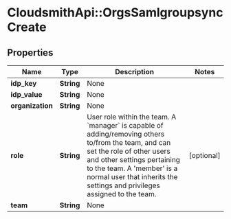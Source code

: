 # CloudsmithApi::OrgsSamlgroupsyncCreate

## Properties
Name | Type | Description | Notes
------------ | ------------- | ------------- | -------------
**idp_key** | **String** | None | 
**idp_value** | **String** | None | 
**organization** | **String** | None | 
**role** | **String** |         User role within the team.          A &#x60;manager&#x60; is capable of adding/removing others to/from the team, and         can set the role of other users and other settings pertaining to the         team.          A &#39;member&#39; is a normal user that inherits the settings and privileges         assigned to the team.          | [optional] 
**team** | **String** | None | 


